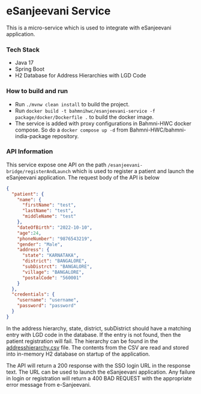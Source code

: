 # eSanjeevani Service
This is a micro-service which is used to integrate with eSanjeevani application.

### Tech Stack
- Java 17
- Spring Boot
- H2 Database for Address Hierarchies with LGD Code

### How to build and run
- Run `./mvnw clean install` to build the project.
- Run `docker build -t bahmnihwc/esanjeevani-service -f package/docker/Dockerfile .` to build the docker image.
- The service is added with proxy configurations in Bahmni-HWC docker compose. So do a `docker compose up -d` from Bahmni-HWC/bahmni-india-package repository.

### API Information
This service expose one API on the path `/esanjeevani-bridge/registerAndLaunch` which is used to register a patient and launch the eSanjeevani application. The request body of the API is below
```json
{
  "patient": {
    "name": {
      "firstName": "test",
      "lastName": "test",
      "middleName": "test"
    },
    "dateOfBirth": "2022-10-10",
    "age":24,
    "phoneNumber": "9876543219",
    "gender": "Male",
    "address": {
      "state": "KARNATAKA",
      "district": "BANGALORE",
      "subDistrct": "BANGALORE",
      "village": "BANGALORE",
      "postalCode": "560001"
    }
  },
  "credentials": {
    "username": "username",
    "password": "password"
  }
}
```
In the address hierarchy, state, district, subDistrict should have a matching entry with LGD code in the database. If the entry is not found, then the patient registration will fail. The hierarchy can be found in the [addresshierarchy.csv](./src/main/resources/addresshierarchy.csv) file. The contents from the CSV are read and stored into in-memory H2 database on startup of the application.

The API will return a 200 response with the SSO login URL in the response text. The URL can be used to launch the eSanjeevani application. Any failure in login or registration will return a 400 BAD REQUEST with the appropriate error message from e-Sanjeevani. 
